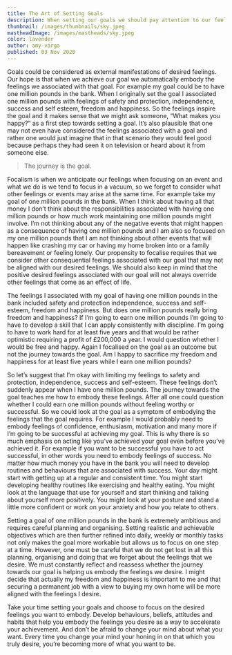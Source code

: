 ```yaml
---
title: The Art of Setting Goals
description: When setting our goals we should pay attention to our feelings and ensure that our goals are aligned with the feelings that we want to embody.
thumbnail: /images/thumbnails/sky.jpeg
mastheadImage: /images/mastheads/sky.jpeg
color: lavender
author: amy-varga
published: 03 Nov 2020
---
```


Goals could be considered as external manifestations of desired feelings. Our hope is that when we achieve our goal we automatically embody the feelings we associated with that goal. For example my goal could be to have one million pounds in the bank. When I originally set the goal I associated one million pounds with feelings of safety and protection, independence, success and self esteem, freedom and happiness. So the feelings inspire the goal and it makes sense that we might ask someone, “What makes you happy?” as a first step towards setting a goal. It’s also plausible that one may not even have considered the feelings associated with a goal and rather one would just imagine that in that scenario they would feel good because perhaps they had seen it on television or heard about it from someone else.

> The journey is the goal.

Focalism is when we anticipate our feelings when focusing on an event and what we do is we tend to focus in a vacuum, so we forget to consider what other feelings or events may arise at the same time. For example take my goal of one million pounds in the bank. When I think about having all that money I don’t think about the responsibilities associated with having one million pounds or how much work maintaining one million pounds might involve. I’m not thinking about any of the negative events that might happen as a consequence of having one million pounds and I am also so focused on my one million pounds that I am not thinking about other events that will happen like crashing my car or having my home broken into or a family bereavement or feeling lonely. Our propensity to focalise requires that we consider other consequential feelings associated with our goal that may not be aligned with our desired feelings. We should also keep in mind that the positive desired feelings associated with our goal will not always override other feelings that come as an effect of life.

The feelings I associated with my goal of having one million pounds in the bank included safety and protection independence, success and self-esteem, freedom and happiness. But does one million pounds really bring freedom and happiness? If I’m going to earn one million pounds I’m going to have to develop a skill that I can apply consistently with discipline. I’m going to have to work hard for at least five years and that would be rather optimistic requiring a profit of £200,000 a year. I would question whether I would be free and happy. Again I focalised on the goal as an outcome but not the journey towards the goal. Am I happy to sacrifice my freedom and happiness for at least five years while I earn one million pounds?

So let’s suggest that I’m okay with limiting my feelings to safety and protection, independence, success and self-esteem. These feelings don’t suddenly appear when I have one million pounds. The journey towards the goal teaches me how to embody these feelings. After all one could question whether I could earn one million pounds without feeling worthy or successful. So we could look at the goal as a symptom of embodying the feelings that the goal requires. For example I would probably need to embody feelings of confidence, enthusiasm, motivation and many more if I’m going to be successful at achieving my goal. This is why there is so much emphasis on acting like you’ve achieved your goal even before you’ve achieved it. For example if you want to be successful you have to act successful, in other words you need to embody feelings of success. No matter how much money you have in the bank you will need to develop routines and behaviours that are associated with success. Your day might start with getting up at a regular and consistent time. You might start developing healthy routines like exercising and healthy eating. You might look at the language that use for yourself and start thinking and talking about yourself more positively. You might look at your posture and stand a little more confident or work on your anxiety and how you relate to others.

Setting a goal of one million pounds in the bank is extremely ambitious and requires careful planning and organising. Setting realistic and achievable objectives which are then further refined into daily, weekly or monthly tasks not only makes the goal more workable but allows us to focus on one step at a time. However, one must be careful that we do not get lost in all this planning, organising and doing that we forget about the feelings that we desire. We must constantly reflect and reassess whether the journey towards our goal is helping us embody the feelings we desire. I might decide that actually my freedom and happiness is important to me and that securing a permanent job with a view to buying my own home will be more aligned with the feelings I desire.

Take your time setting your goals and choose to focus on the desired feelings you want to embody. Develop behaviours, beliefs, attitudes and habits that help you embody the feelings you desire as a way to accelerate your achievement. And don’t be afraid to change your mind about what you want. Every time you change your mind your honing in on that which you truly desire, you’re becoming more of what you want to be.
